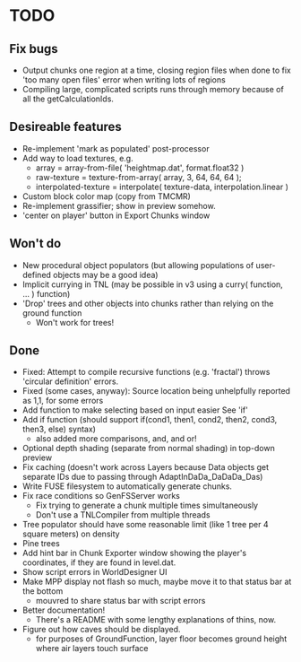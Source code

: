 # TODO

## Fix bugs
- Output chunks one region at a time, closing region files when
  done to fix 'too many open files' error when writing lots of regions
- Compiling large, complicated scripts runs through memory
  because of all the getCalculationIds.

## Desireable features
- Re-implement 'mark as populated' post-processor
- Add way to load textures, e.g.
  - array = array-from-file( 'heightmap.dat', format.float32 )
  - raw-texture = texture-from-array( array, 3, 64, 64, 64 );
  - interpolated-texture = interpolate( texture-data, interpolation.linear )
- Custom block color map (copy from TMCMR)
- Re-implement grassifier; show in preview somehow.
- 'center on player' button in Export Chunks window

## Won't do
* New procedural object populators
  (but allowing populations of user-defined objects may be a good idea)
* Implicit currying in TNL
  (may be possible in v3 using a curry( function, ... ) function)
* 'Drop' trees and other objects into chunks rather than relying on the ground function
  - Won't work for trees!

## Done
* Fixed: Attempt to compile recursive functions (e.g. 'fractal') throws
  'circular definition' errors.
* Fixed (some cases, anyway): Source location being unhelpfully reported
  as 1,1, for some errors  
* Add function to make selecting based on input easier
  See 'if'
* Add if function (should support if(cond1, then1, cond2, then2, cond3, then3, else) syntax)
  - also added more comparisons, and, and or!
* Optional depth shading (separate from normal shading) in top-down preview
* Fix caching
  (doesn't work across Layers because Data objects get separate IDs
  due to passing through AdaptInDaDa_DaDaDa_Das)
* Write FUSE filesystem to automatically generate chunks.
* Fix race conditions so GenFSServer works
  * Fix trying to generate a chunk multiple times simultaneously
  * Don't use a TNLCompiler from multiple threads
* Tree populator should have some reasonable limit (like 1 tree per 4
  square meters) on density
* Pine trees
* Add hint bar in Chunk Exporter window showing the player's coordinates,
  if they are found in level.dat.
* Show script errors in WorldDesigner UI
* Make MPP display not flash so much, maybe move it to that status bar at the bottom
  - mouvred to share status bar with script errors 
* Better documentation!
  - There's a README with some lengthy explanations of thins, now.
* Figure out how caves should be displayed.
  - for purposes of GroundFunction, layer floor becomes ground height
    where air layers touch surface
